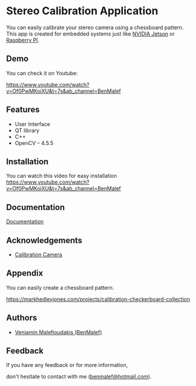 # Stereo Calibration Application

You can easily calibrate  your stereo camera using a chessboard pattern. 
This app is created for embedded systems just like [NVIDIA Jetson](https://www.nvidia.com/en-us/autonomous-machines/embedded-systems/) 
or [Raspberry PI](https://www.raspberrypi.org/). 


## Demo

You can check it on Youtube: 

https://www.youtube.com/watch?v=Of0PwMKoiXU&t=7s&ab_channel=BenMalef


## Features

-  User Interface
-  QT library 
-  C++
- OpenCV – 4.5.5





## Installation
You can watch this video for easy installation
https://www.youtube.com/watch?v=Of0PwMKoiXU&t=7s&ab_channel=BenMalef


    
## Documentation

[Documentation](https://benmalef.github.io/MyThesisDocumentation/)


## Acknowledgements

 - [Calibration Camera](https://docs.opencv.org/4.x/dc/dbb/tutorial_py_calibration.html)


## Appendix

You can easily create a chessboard pattern.

https://markhedleyjones.com/projects/calibration-checkerboard-collection


## Authors

- [Veniamin Malefioudakis (BenMalef)](https://github.com/benmalef)


## Feedback

If you have any feedback or for more information, 

don't hesitate to contact with me (benmalef@hotmail.com).
